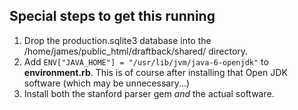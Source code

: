 ## Special steps to get this running

1. Drop the production.sqlite3 database into the /home/james/public_html/draftback/shared/ directory.
2. Add `ENV["JAVA_HOME"] = "/usr/lib/jvm/java-6-openjdk"` to **environment.rb**. This is of course after installing that Open JDK software (which may be unnecessary...)
3. Install both the stanford parser gem *and* the actual software.